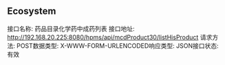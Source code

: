 ## Ecosystem
接口名称: 药品目录化学药中成药列表                     接口地址: http://192.168.20.225:8080/hpms/api/mcdProduct30/listHisProduct
请求方法: POST数据类型: X-WWW-FORM-URLENCODED响应类型: JSON接口状态: 有效
